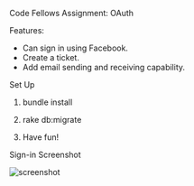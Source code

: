 Code Fellows Assignment: OAuth

Features:
- Can sign in using Facebook.
- Create a ticket.
- Add email sending and receiving capability.

Set Up

1) bundle install

2) rake db:migrate

3) Have fun!

Sign-in Screenshot

![screenshot](../assets/images/sign_in_screenshot.png)





